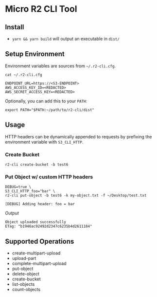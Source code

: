 # Micro R2 CLI Tool


## Install

- `yarn && yarn build` will output an executable in `dist/`

## Setup Environment

Environment variables are sources from `~/.r2-cli.cfg`.

```
cat ~/.r2-cli.cfg

ENDPOINT_URL=https://<S3-ENDPOINT>
AWS_ACCESS_KEY_ID=<REDACTED>
AWS_SECRET_ACCESS_KEY=<REDACTED>
```

Optionally, you can add this to your `PATH`:

```
export PATH="$PATH:~/path/to/r2-cli/dist"
```

## Usage

HTTP headers can be dynamically appended to requests by prefixing the environment variable with `S3_CLI_HTTP`.

### Create Bucket
```
r2-cli create-bucket -b test6
```

### Put Object w/ custom HTTP headers
```
DEBUG=true \
S3_CLI_HTTP_foo="bar" \
r2-cli put-object -b test6 -k my-object.txt -f ~/Desktop/test.txt

[DEBUG] Adding header: foo = bar
```

_Output_
```
Object uploaded successfully
ETag: "b1946ac92492d2347c6235b4d2611184"
```

## Supported Operations

* create-multipart-upload
* upload-part 
* complete-multipart-upload
* put-object
* delete-object
* create-bucket
* list-objects
* count-objects